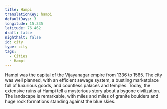 ```yaml
---
title: Hampi
translationKey: hampi
defaultDays: 3
longitude: 15.335
latitude: 76.462
draft: false
nighthalt: false
id: city
type: city
tags:
  - Cities
  - Hampi
---
```

Hampi was the capital of the Vijayanagar empire from 1336 to 1565. The city was well planned, with an efficient sewage system, a bustling marketplace full of luxurious goods, and countless palaces and temples. Today, the extensive ruins at Hampi tell a mysterious story about a bygone civilization. The landscape is remarkable, with miles and miles of granite boulders and huge rock formations standing against the blue skies.  